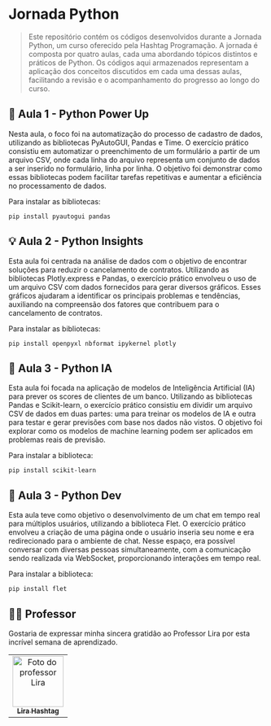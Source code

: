 # Jornada Python

> Este repositório contém os códigos desenvolvidos durante a Jornada Python, um curso oferecido pela Hashtag Programação. A jornada é composta por quatro aulas, cada uma abordando tópicos distintos e práticos de Python. Os códigos aqui armazenados representam a aplicação dos conceitos discutidos em cada uma dessas aulas, facilitando a revisão e o acompanhamento do progresso ao longo do curso.

## 🍄 Aula 1 - Python Power Up

Nesta aula, o foco foi na automatização do processo de cadastro de dados, utilizando as bibliotecas PyAutoGUI, Pandas e Time. O exercício prático consistiu em automatizar o preenchimento de um formulário a partir de um arquivo CSV, onde cada linha do arquivo representa um conjunto de dados a ser inserido no formulário, linha por linha. O objetivo foi demonstrar como essas bibliotecas podem facilitar tarefas repetitivas e aumentar a eficiência no processamento de dados.

Para instalar as bibliotecas:

```
pip install pyautogui pandas
```

## 💡 Aula 2 - Python Insights

Esta aula foi centrada na análise de dados com o objetivo de encontrar soluções para reduzir o cancelamento de contratos. Utilizando as bibliotecas Plotly.express e Pandas, o exercício prático envolveu o uso de um arquivo CSV com dados fornecidos para gerar diversos gráficos. Esses gráficos ajudaram a identificar os principais problemas e tendências, auxiliando na compreensão dos fatores que contribuem para o cancelamento de contratos.

Para instalar as bibliotecas:

```
pip install openpyxl nbformat ipykernel plotly
```

## 🔮 Aula 3 - Python IA

Esta aula foi focada na aplicação de modelos de Inteligência Artificial (IA) para prever os scores de clientes de um banco. Utilizando as bibliotecas Pandas e Scikit-learn, o exercício prático consistiu em dividir um arquivo CSV de dados em duas partes: uma para treinar os modelos de IA e outra para testar e gerar previsões com base nos dados não vistos. O objetivo foi explorar como os modelos de machine learning podem ser aplicados em problemas reais de previsão.

Para instalar a biblioteca:

```
pip install scikit-learn
```

## 💬 Aula 3 - Python Dev

Esta aula teve como objetivo o desenvolvimento de um chat em tempo real para múltiplos usuários, utilizando a biblioteca Flet. O exercício prático envolveu a criação de uma página onde o usuário inseria seu nome e era redirecionado para o ambiente de chat. Nesse espaço, era possível conversar com diversas pessoas simultaneamente, com a comunicação sendo realizada via WebSocket, proporcionando interações em tempo real.

Para instalar a biblioteca:

```
pip install flet
```

## 🧑‍🏫 Professor

Gostaria de expressar minha sincera gratidão ao Professor Lira por esta incrível semana de aprendizado.

<table>
  <tr>
    <td align="center">
      <a href="https://www.linkedin.com/in/joão-paulo-rodrigues-de-lira-50664758/" title="João Paulo Rodrigues de Lira">
        <img src="https://media.licdn.com/dms/image/v2/D4D03AQEVmP0CvngI8w/profile-displayphoto-shrink_800_800/profile-displayphoto-shrink_800_800/0/1679430223633?e=1734566400&v=beta&t=kWVSD5nq4libEHr-phhzVrNm89JuiaU3uc4HRqwK-hY" width="100px;" alt="Foto do professor Lira"/><br>
        <sub>
          <b>Lira Hashtag</b>
        </sub>
      </a>
    </td>
  </tr>
</table>